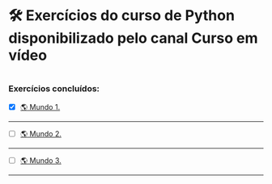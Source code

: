 # :hammer_and_wrench: Exercícios do curso de Python disponibilizado pelo canal Curso em vídeo 
# 
 ### Exercícios concluídos:
 - [x] [:earth_americas: Mundo 1.](https://github.com/PedroSantana2/exercicios-ciencia-da-computacao-USP/tree/main/USP/002_SegundaSemana_USP)
 ---
 - [ ] [:earth_americas: Mundo 2.](https://github.com/PedroSantana2/exercicios-ciencia-da-computacao-USP/tree/main/USP/003_TerceiraSemana_USP)
 ---
 - [ ] [:earth_americas: Mundo 3.](https://github.com/PedroSantana2/exercicios-ciencia-da-computacao-USP/tree/main/USP/004_QuartaSemana_USP)
 ---